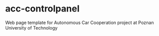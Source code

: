 # acc-controlpanel
Web page template for Autonomous Car Cooperation project at Poznan University of Technology
